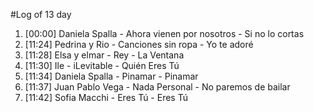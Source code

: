#Log of 13 day

1. [00:00] Daniela Spalla - Ahora vienen por nosotros - Si no lo cortas
1. [11:24] Pedrina y Rio - Canciones sin ropa - Yo te adoré
1. [11:28] Elsa y elmar - Rey - La Ventana
1. [11:30] Ile - iLevitable - Quién Eres Tú
1. [11:34] Daniela Spalla - Pinamar - Pinamar
1. [11:37] Juan Pablo Vega - Nada Personal - No paremos de bailar
1. [11:42] Sofia Macchi - Eres Tú - Eres Tú

